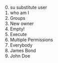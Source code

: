0. su substitute user
1. who am I
2. Groups
3. New owner
4. Empty!
5. Execute
6. Multiple Permissions
7. Everybody
8. James Bond
9. John Doe
